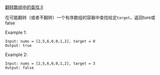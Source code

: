
[翻转数组中的查找 Ⅱ](https://leetcode.com/problems/search-in-rotated-sorted-array-ii/)

在可能翻转（或者不翻转）一个有序数组的容器中查找给定`target`，返回ture或false

Example 1:
```
Input: nums = [2,5,6,0,0,1,2], target = 0
Output: true
```
Example 2:
```
Input: nums = [2,5,6,0,0,1,2], target = 3
Output: false
```